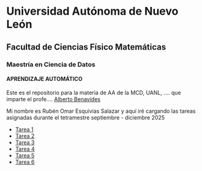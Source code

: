 # Universidad Autónoma de Nuevo León
## Facultad de Ciencias Físico Matemáticas
### Maestría en Ciencia de Datos

#### APRENDIZAJE AUTOMÁTICO
Este es el repositorio para la materia de AA de la MCD, UANL, .... que imparte el profe.... [Alberto Benavides](https://github.com/albertobenavides)

Mi nombre es Rubén Omar Esquivias Salazar y aquí iré cargando las tareas asignadas durante el tetramestre septiembre - diciembre 2025

- [Tarea 1](/tarea1)
- [Tarea 2](/tarea2)
- [Tarea 3](/tarea3)
- [Tarea 4](/tarea4)
- [Tarea 5](/tarea5)
- [Tarea 6](/tarea6)